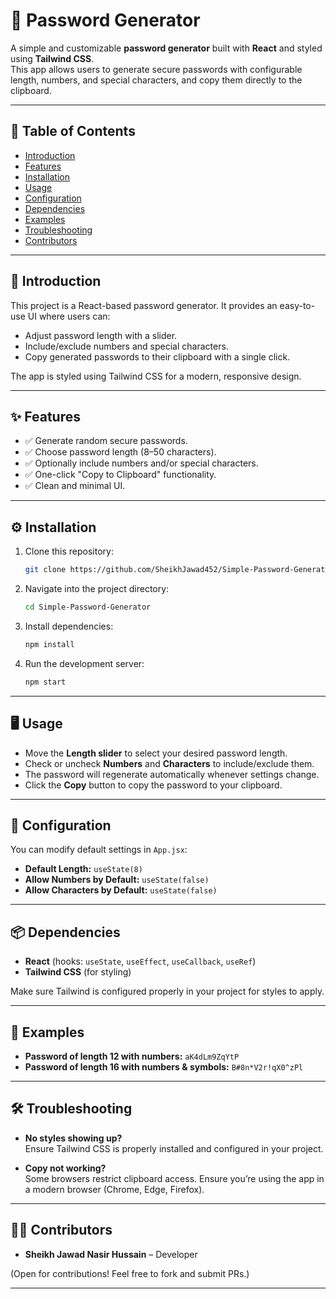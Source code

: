 # 🔑 Password Generator

A simple and customizable **password generator** built with **React** and styled using **Tailwind CSS**.  
This app allows users to generate secure passwords with configurable length, numbers, and special characters, and copy them directly to the clipboard.

---

## 📑 Table of Contents
- [Introduction](#-introduction)  
- [Features](#-features)  
- [Installation](#-installation)  
- [Usage](#-usage)  
- [Configuration](#-configuration)  
- [Dependencies](#-dependencies)  
- [Examples](#-examples)  
- [Troubleshooting](#-troubleshooting)  
- [Contributors](#-contributors)   

---

## 🚀 Introduction
This project is a React-based password generator. It provides an easy-to-use UI where users can:
- Adjust password length with a slider.
- Include/exclude numbers and special characters.
- Copy generated passwords to their clipboard with a single click.  

The app is styled using Tailwind CSS for a modern, responsive design.

---

## ✨ Features
- ✅ Generate random secure passwords.  
- ✅ Choose password length (8–50 characters).  
- ✅ Optionally include numbers and/or special characters.  
- ✅ One-click "Copy to Clipboard" functionality.  
- ✅ Clean and minimal UI.  

---

## ⚙️ Installation
1. Clone this repository:
   ```bash
   git clone https://github.com/SheikhJawad452/Simple-Password-Generator-React.git
   ```
2. Navigate into the project directory:
   ```bash
   cd Simple-Password-Generator
   ```
3. Install dependencies:
   ```bash
   npm install
   ```
4. Run the development server:
   ```bash
   npm start
   ```

---

## 🖥 Usage
- Move the **Length slider** to select your desired password length.  
- Check or uncheck **Numbers** and **Characters** to include/exclude them.  
- The password will regenerate automatically whenever settings change.  
- Click the **Copy** button to copy the password to your clipboard.  

---

## 🔧 Configuration
You can modify default settings in `App.jsx`:  
- **Default Length:** `useState(8)`  
- **Allow Numbers by Default:** `useState(false)`  
- **Allow Characters by Default:** `useState(false)`  

---

## 📦 Dependencies
- **React** (hooks: `useState`, `useEffect`, `useCallback`, `useRef`)  
- **Tailwind CSS** (for styling)  

Make sure Tailwind is configured properly in your project for styles to apply.

---

## 🧩 Examples
- **Password of length 12 with numbers:** `aK4dLm9ZqYtP`  
- **Password of length 16 with numbers & symbols:** `B#8n*V2r!qX0^zPl`  

---

## 🛠 Troubleshooting
- **No styles showing up?**  
  Ensure Tailwind CSS is properly installed and configured in your project.  

- **Copy not working?**  
  Some browsers restrict clipboard access. Ensure you’re using the app in a modern browser (Chrome, Edge, Firefox).  

---

## 👨‍💻 Contributors
- **Sheikh Jawad Nasir Hussain** – Developer  

(Open for contributions! Feel free to fork and submit PRs.)

---

